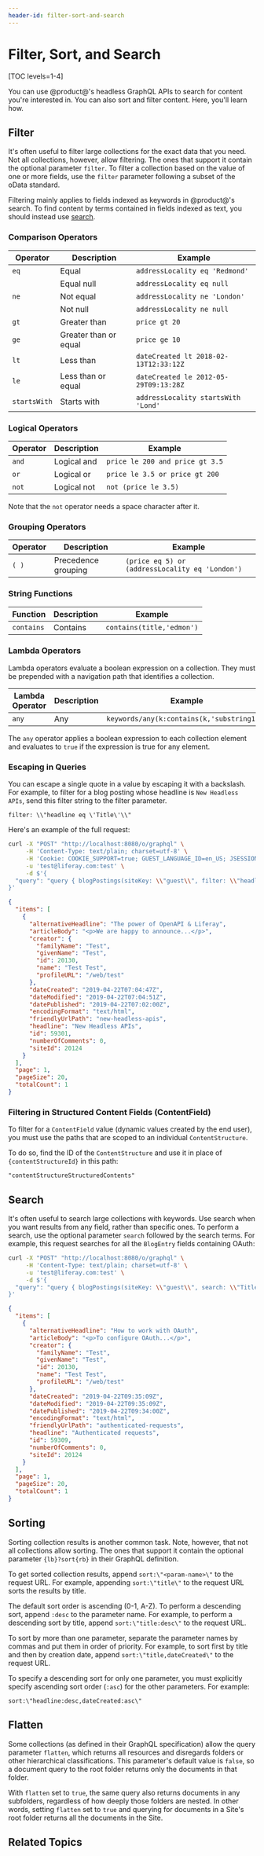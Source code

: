 ```yaml
---
header-id: filter-sort-and-search
---
```


# Filter, Sort, and Search

[TOC levels=1-4]

You can use @product@'s headless GraphQL APIs to search for content you're interested in. You can also sort and filter content. Here, you'll learn how. 

## Filter

It's often useful to filter large collections for the exact data that you need. Not all collections, however, allow filtering. The ones that support it contain the optional parameter `filter`. To filter a collection 
based on the value of one or more fields, use the `filter` parameter following a subset of the oData standard. 

Filtering mainly applies to fields indexed as keywords in @product@'s search. To find content by terms contained in fields indexed as text, you should instead use [search](#search). 

### Comparison Operators

| Operator     | Description           | Example                               |
|------------- |---------------------- | ------------------------------------- |
| `eq`         | Equal                 | `addressLocality eq 'Redmond'`        |
|              | Equal null            | `addressLocality eq null`             |
| `ne`         | Not equal             | `addressLocality ne 'London'`         |
|              | Not null              | `addressLocality ne null`             |
| `gt`         | Greater than          | `price gt 20`                         |
| `ge`         | Greater than or equal | `price ge 10`                         |
| `lt`         | Less than             | `dateCreated lt 2018-02-13T12:33:12Z` |
| `le`         | Less than or equal    | `dateCreated le 2012-05-29T09:13:28Z` |
| `startsWith` | Starts with           | `addressLocality startsWith 'Lond'`   |

### Logical Operators

| Operator     | Description  | Example                          |
| ------------ | ------------ | -------------------------------- |
| `and`        | Logical and  | `price le 200 and price gt 3.5`  |
| `or`         | Logical or   | `price le 3.5 or price gt 200`   |
| `not`        | Logical not  | `not (price le 3.5)`             |

Note that the `not` operator needs a space character after it. 

### Grouping Operators

| Operator  | Description         | Example                                         |
|---------- | ------------------- | ----------------------------------------------- |
| `( )`     | Precedence grouping | `(price eq 5) or (addressLocality eq 'London')` |

### String Functions

| Function    | Description | Example                   |
| ----------- | ----------- | ------------------------- |
| `contains`  | Contains    | `contains(title,'edmon')` |

### Lambda Operators

Lambda operators evaluate a boolean expression on a collection. They must be
prepended with a navigation path that identifies a collection. 

| Lambda Operator | Description | Example                                    |
| --------------- | ----------- | ------------------------------------------ |
| `any`           | Any         | `keywords/any(k:contains(k,'substring1'))` |

The `any` operator applies a boolean expression to each collection element and evaluates to `true` if the expression is true for any element. 

### Escaping in Queries

You can escape a single quote in a value by escaping it with a backslash. For example, to filter for a blog posting whose headline is `New Headless APIs`, send this filter string to the filter parameter.

    filter: \\"headline eq \'Title\'\\"

Here's an example of the full request: 

```bash
curl -X "POST" "http://localhost:8080/o/graphql" \
     -H 'Content-Type: text/plain; charset=utf-8' \
     -H 'Cookie: COOKIE_SUPPORT=true; GUEST_LANGUAGE_ID=en_US; JSESSIONID=EFEEC1617529C7C85E8CCCE510B0F6CF' \
     -u 'test@liferay.com:test' \
     -d $'{
  "query": "query { blogPostings(siteKey: \\"guest\\", filter: \\"headline eq \'Title\'\\") { items {headline} page pageSize totalCount } }"
}'

```

```json
{
  "items": [
    {
      "alternativeHeadline": "The power of OpenAPI & Liferay",
      "articleBody": "<p>We are happy to announce...</p>",
      "creator": {
        "familyName": "Test",
        "givenName": "Test",
        "id": 20130,
        "name": "Test Test",
        "profileURL": "/web/test"
      },
      "dateCreated": "2019-04-22T07:04:47Z",
      "dateModified": "2019-04-22T07:04:51Z",
      "datePublished": "2019-04-22T07:02:00Z",
      "encodingFormat": "text/html",
      "friendlyUrlPath": "new-headless-apis",
      "headline": "New Headless APIs",
      "id": 59301,
      "numberOfComments": 0,
      "siteId": 20124
    }
  ],
  "page": 1,
  "pageSize": 20,
  "totalCount": 1
}
```

### Filtering in Structured Content Fields (ContentField)

To filter for a `ContentField` value (dynamic values created by the end user), you must use the paths that are scoped to an individual `ContentStructure`. 

To do so, find the ID of the `ContentStructure` and use it in place of `{contentStructureId}` in this path: 

    "contentStructureStructuredContents"

## Search

It's often useful to search large collections with keywords. Use search when you want results from any field, rather than specific ones. To perform a search, use the optional parameter `search` followed by the search terms. For example, this request searches for all the `BlogEntry` fields containing OAuth: 

```bash
curl -X "POST" "http://localhost:8080/o/graphql" \
     -H 'Content-Type: text/plain; charset=utf-8' \
     -u 'test@liferay.com:test' \
     -d $'{
  "query": "query { blogPostings(siteKey: \\"guest\\", search: \\"Title\\") { items {headline} page pageSize totalCount } }"
}'
```

```json
{
  "items": [
    {
      "alternativeHeadline": "How to work with OAuth",
      "articleBody": "<p>To configure OAuth...</p>",
      "creator": {
        "familyName": "Test",
        "givenName": "Test",
        "id": 20130,
        "name": "Test Test",
        "profileURL": "/web/test"
      },
      "dateCreated": "2019-04-22T09:35:09Z",
      "dateModified": "2019-04-22T09:35:09Z",
      "datePublished": "2019-04-22T09:34:00Z",
      "encodingFormat": "text/html",
      "friendlyUrlPath": "authenticated-requests",
      "headline": "Authenticated requests",
      "id": 59309,
      "numberOfComments": 0,
      "siteId": 20124
    }
  ],
  "page": 1,
  "pageSize": 20,
  "totalCount": 1
}
```

## Sorting

Sorting collection results is another common task. Note, however, that not all collections allow sorting. The ones that support it contain the optional parameter `{lb}?sort{rb}` in their GraphQL definition.

To get sorted collection results, append `sort:\"<param-name>\"` to the request URL. For example, appending `sort:\"title\"` to the request URL sorts the results by title. 

The default sort order is ascending (0-1, A-Z). To perform a descending sort, append `:desc` to the parameter name. For example, to perform a descending sort by title, append `sort:\"title:desc\"` to the request URL. 

To sort by more than one parameter, separate the parameter names by commas and put them in order of priority. For example, to sort first by title and then by creation date, append `sort:\"title,dateCreated\"` to the request URL. 

To specify a descending sort for only one parameter, you must explicitly specify ascending sort order (`:asc`) for the other parameters. For example: 

    sort:\"headline:desc,dateCreated:asc\"

## Flatten

Some collections (as defined in their GraphQL specification) allow the query parameter `flatten`, which returns all resources and disregards folders or other hierarchical classifications. This parameter's default value is `false`, so a document query to the root folder returns only the documents in that folder. 

With `flatten` set to `true`, the same query also returns documents in any subfolders, regardless of how deeply those folders are nested. In other words, setting `flatten` set to `true` and querying for documents in a Site's root folder returns all the documents in the Site. 

## Related Topics
